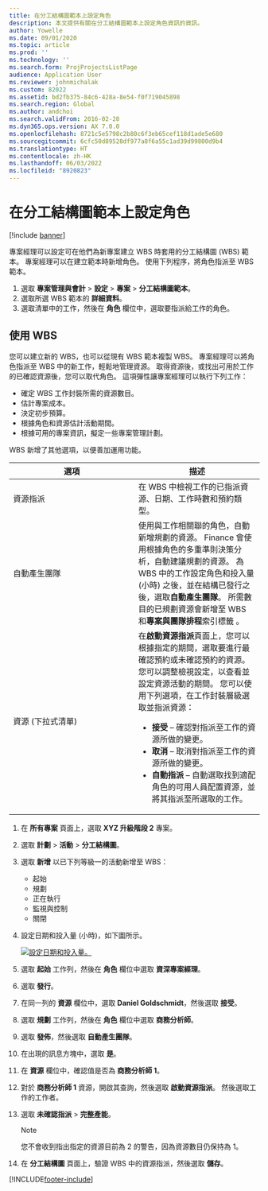 ```yaml
---
title: 在分工結構圖範本上設定角色
description: 本文提供有關在分工結構圖範本上設定角色資訊的資訊。
author: Yowelle
ms.date: 09/01/2020
ms.topic: article
ms.prod: ''
ms.technology: ''
ms.search.form: ProjProjectsListPage
audience: Application User
ms.reviewer: johnmichalak
ms.custom: 82022
ms.assetid: bd2fb375-84c6-428a-8e54-f0f719045898
ms.search.region: Global
ms.author: andchoi
ms.search.validFrom: 2016-02-28
ms.dyn365.ops.version: AX 7.0.0
ms.openlocfilehash: 8721c5e5798c2b80c6f3eb65cef118d1ade5e680
ms.sourcegitcommit: 6cfc50d89528df977a8f6a55c1ad39d99800d9b4
ms.translationtype: HT
ms.contentlocale: zh-HK
ms.lasthandoff: 06/03/2022
ms.locfileid: "8920823"
---
```

# <a name="set-up-roles-on-work-breakdown-structure-templates"></a>在分工結構圖範本上設定角色

[!include [banner](../includes/banner.md)]

專案經理可以設定可在他們為新專案建立 WBS 時套用的分工結構圖 (WBS) 範本。 專案經理可以在建立範本時新增角色。 使用下列程序，將角色指派至 WBS 範本。

1. 選取 **專案管理與會計** > **設定** > **專案** > **分工結構圖範本**。
2. 選取所選 WBS 範本的 **詳細資料**。
3. 選取清單中的工作，然後在 **角色** 欄位中，選取要指派給工作的角色。

## <a name="work-with-a-wbs"></a>使用 WBS

您可以建立新的 WBS，也可以從現有 WBS 範本複製 WBS。 專案經理可以將角色指派至 WBS 中的新工作，輕鬆地管理資源。 取得資源後，或找出可用於工作的已確認資源後，您可以取代角色。 這項彈性讓專案經理可以執行下列工作：

- 確定 WBS 工作封裝所需的資源數目。
- 估計專案成本。
- 決定初步預算。
- 根據角色和資源估計活動期間。
- 根據可用的專案資訊，擬定一些專案管理計劃。

WBS 新增了其他選項，以便善加運用功能。

<table>
<colgroup>
<col width="50%" />
<col width="50%" />
</colgroup>
<thead>
<tr class="header">
<th>選項</th>
<th>描述</th>
</tr>
</thead>
<tbody>
<tr class="odd">
<td>資源指派</td>
<td>在 WBS 中檢視工作的已指派資源、日期、工作時數和預約類型。</td>
</tr>
<tr class="even">
<td>自動產生團隊</td>
<td>使用與工作相關聯的角色，自動新增規劃的資源。 Finance 會使用根據角色的多重準則決策分析，自動建議規劃的資源。 為 WBS 中的工作設定角色和投入量 (小時) 之後，並在結構已發行之後，選取<strong>自動產生團隊</strong>。 所需數目的已規劃資源會新增至 WBS 和<strong>專案與團隊排程</strong>索引標籤 。</td>
</tr>
<tr class="odd">
<td>資源 (下拉式清單)</td>
<td>在<strong>啟動資源指派</strong>頁面上，您可以根據指定的期間，選取要進行最確認預約或未確認預約的資源。 您可以調整檢視設定，以查看並設定資源活動的期間。 您可以使用下列選項，在工作封裝層級選取並指派資源：
<ul>
<li><strong>接受</strong> – 確認對指派至工作的資源所做的變更。</li>
<li><strong>取消</strong> – 取消對指派至工作的資源所做的變更。</li>
<li><strong>自動指派</strong> – 自動選取找到適配角色的可用人員配置資源，並將其指派至所選取的工作。</li>
</ul></td>
</tr>
</tbody>
</table>

1. 在 **所有專案** 頁面上，選取 **XYZ 升級階段 2** 專案。
2. 選取 **計劃** > **活動** > **分工結構圖**。
3. 選取 **新增** 以已下列等級一的活動新增至 WBS：

    - 起始
    - 規劃
    - 正在執行
    - 監視與控制
    - 關閉​​

4. 設定日期和投入量 (小時)，如下圖所示。

    [![設定日期和投入量。](./media/projectresourcing10.jpg)](./media/projectresourcing10.jpg)

5. 選取 **起始** 工作列，然後在 **角色** 欄位中選取 **資深專案經理**。
6. 選取 **發行**。
7. 在同一列的 **資源** 欄位中，選取 **Daniel Goldschmidt**，然後選取 **接受**。
8. 選取 **規劃** 工作列，然後在 **角色** 欄位中選取 **商務分析師**。
9. 選取 **發佈**，然後選取 **自動產生團隊**。
10. 在出現的訊息方塊中，選取 **是**。
11. 在 **資源** 欄位中，確認值是否為 **商務分析師 1**。
12. 對於 **商務分析師 1** 資源，開啟其查詢，然後選取 **啟動資源指派**。 然後選取工作的工作者。
13. 選取 **未確認指派** &gt; **完整產能**。

    > [!NOTE] 
    > 您不會收到指出指定的資源目前為 2 的警告，因為資源數目仍保持為 1。

14. 在 **分工結構圖** 頁面上，驗證 WBS 中的資源指派，然後選取 **儲存**。


[!INCLUDE[footer-include](../includes/footer-banner.md)]